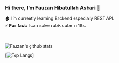 ### Hi there, I'm Fauzan Hibatullah Ashari 👋

🏠 I’m currently learning Backend especially REST API. <br/>
⚡ **Fun fact:** I can solve rubik cube in 18s.

<br/>

![Fauzan's github stats](https://github-readme-stats.vercel.app/api?username=asharifauzan&theme=radical)

[![Top Langs](https://github-readme-stats.vercel.app/api/top-langs/?username=asharifauzan&layout=compact)]
